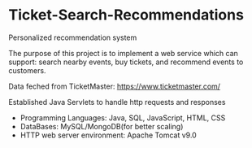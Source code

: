 # Ticket-Search-Recommendations
Personalized recommendation system

The purpose of this project is to implement a web service which can support: search nearby events, buy tickets, and recommend events to customers. 

Data feched from TicketMaster: https://www.ticketmaster.com/ 

Established Java Servlets to handle http requests and responses

* Programming Languages: Java, SQL, JavaScript, HTML, CSS
* DataBases: MySQL/MongoDB(for better scaling)
* HTTP web server environment: Apache Tomcat v9.0

